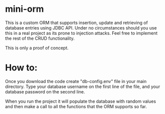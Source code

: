 # mini-orm

This is a custom ORM that supports insertion, update and retrieving of database entries using JDBC API.
Under no circumstances should you use this in a real project as its prone to injection attacks.
Feel free to implement the rest of the CRUD functionality.

This is only a proof of concept.

# How to:
Once you download the code create "db-config.env" file in your main directory.
Type your database username on the first line of the file,
and your database password on the second line.

When you run the project it will populate the database with random values
and then make a call to all the functions that the ORM supports so far.
